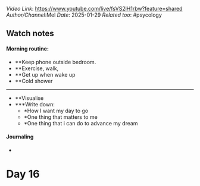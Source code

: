*Video Link*: https://www.youtube.com/live/fsVS2lH1rbw?feature=shared
*Author/Channel*:Mel
*Date*: 2025-01-29
*Related too*: #psycology 

## Watch notes
#### Morning routine:
- **Keep phone outside bedroom.
- **Exercise, walk, 
- **Get up when wake up
- **Cold shower
___
- **Visualise 
- ***Write down:
	- *How I want my day to go
	- *One thing that matters to me
	- *One thing that i can do to advance my dream 

#### Journaling
- 




# Day 16